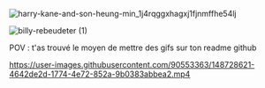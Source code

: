 ![harry-kane-and-son-heung-min_1j4rqggxhagxj1fjnmffhe54lj](https://user-images.githubusercontent.com/90553363/191499367-fbd2dcc2-ffa1-4a20-a4b6-440f6fe1240f.jpg)




![billy-rebeudeter (1)](https://user-images.githubusercontent.com/90553363/147875363-432905b0-828c-4498-9499-e0f82610dbef.gif)

POV : t'as trouvé le moyen de mettre des gifs sur ton readme github

https://user-images.githubusercontent.com/90553363/148728621-4642de2d-1774-4e72-852a-9b0383abbea2.mp4

